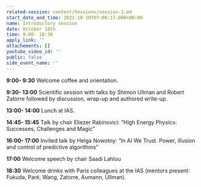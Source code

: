 ```yaml
---
related-session: content/Sessions/session-1.md
start_date_and_time: 2021-10-18T07:00:17.000+00:00
name: Introductory session
date: October 18th
time: 9:00- 18:30
apply_link: ''
attachements: []
youtube_video_id: ''
public: false
side_event_name: ''
---
```


**9:00- 9:30** Welcome coffee and orientation.

**9:30- 13:00** Scientific session with talks by Shimon Ullman and Robert Zatorre followed by discussion, wrap-up and authored write-up.

**13:00- 14:00** Lunch at IAS.

**14:45- 15:45** Talk by chair Eliezer Rabinovici: “High Energy Physics: Successes, Challenges and Magic”

**16:00- 17:00** Invited talk by Helga Nowotny: “In AI We Trust. Power, illusion and control of predictive algorithms”

**17:00** Welcome speech by chair Saadi Lahlou

**18:30** Welcome drinks with Paris colleagues at the IAS (mentors present: Fukuda, Paré, Wang, Zatorre, Aumann, Ullman).
